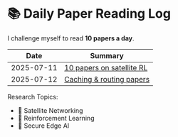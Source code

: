 # 📚 Daily Paper Reading Log

I challenge myself to read **10 papers a day**.

| Date       | Summary                                       |
|------------|-----------------------------------------------|
| 2025-07-11 | [10 papers on satellite RL](logs/2025-07-11.md) |
| 2025-07-12 | [Caching & routing papers](logs/2025-07-12.md) |

Research Topics:
- 🚀 Satellite Networking
- 🧠 Reinforcement Learning
- 🔐 Secure Edge AI
